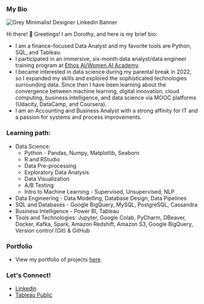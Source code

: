 ### My Bio

![Grey Minimalist Designer Linkedin Banner](https://github.com/DSKunth/DSKunth/assets/98457852/1707f2b0-cf6d-4fc3-a586-4ea01145c1d4)

Hi there! 👋 Greetings! I am Dorothy, and here is my brief bio:
- I am a finance-focused Data Analyst and my favorite tools are Python, SQL, and Tableau.
- I participated in an immersive, six-month data analyst/data engineer training program at [Ethos AI/Women AI Academy](https://www.womenaiacademy.com/).
- I became interested in data science during my parental break in 2022, so I expanded my skills and explored the sophisticated technologies surrounding data. Since then I have been learning about the convergence between machine learning, digital innovation, cloud computing, business intelligence, and data science via MOOC platforms (Udacity, DataCamp, and Coursera).
- I am an Accounting and Business Analyst with a strong affinity for IT and a passion for systems and process improvements.

### Learning path:
  - Data Science:
      - Python - Pandas, Numpy, Matplotlib, Seaborn
      - R and RStudio
      - Data Pre-processing
      - Exploratory Data Analysis
      - Data Visualization
      - A/B Testing
      - Intro to Machine Learning - Supervised, Unsupervised, NLP
  - Data Engineering - Data Modelling, Database Design, Data Pipelines
  - SQL and Databases - Google BigQuery, MySQL, PostgreSQL, Cassandra
  - Business Intelligence - Power BI, Tableau
  - Tools and Technologies: Jupyter, Google Colab, PyCharm, DBeaver, Docker, Kafka, Spark, Amazon Redshift, Amazon S3, Google BigQuery, Version control (Git) & GitHub

  ### Portfolio
  - View my portfolio of projects [here](https://github.com/DSKunth/Project-Portfolio).

  ### Let's Connect!
  - [Linkedin](https://www.linkedin.com/in/dkunth/)
  - [Tableau Public](https://public.tableau.com/app/profile/dorothy.kunth)

  
